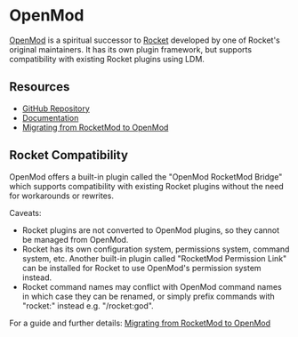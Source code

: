# OpenMod

[OpenMod](https://github.com/openmod/openmod) is a spiritual successor to [Rocket](Rocket.md) developed by one of Rocket's original maintainers. It has its own plugin framework, but supports compatibility with existing Rocket plugins using LDM.

## Resources

- [GitHub Repository](https://github.com/openmod/openmod)
- [Documentation](https://openmod.github.io/openmod-docs/)
- [Migrating from RocketMod to OpenMod](https://openmod.github.io/openmod-docs/user-guide/migration/rocketmod/)

## Rocket Compatibility

OpenMod offers a built-in plugin called the "OpenMod RocketMod Bridge" which supports compatibility with existing Rocket plugins without the need for workarounds or rewrites.

Caveats:

- Rocket plugins are not converted to OpenMod plugins, so they cannot be managed from OpenMod.
- Rocket has its own configuration system, permissions system, command system, etc. Another built-in plugin called "RocketMod Permission Link" can be installed for Rocket to use OpenMod's permission system instead.
- Rocket command names may conflict with OpenMod command names in which case they can be renamed, or simply prefix commands with "rocket:" instead e.g. "/rocket:god".

For a guide and further details: [Migrating from RocketMod to OpenMod](https://openmod.github.io/openmod-docs/user-guide/migration/rocketmod/)
